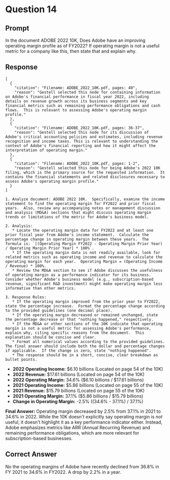 # Question 14

## Prompt

In the document ADOBE 2022 10K, Does Adobe have an improving operating margin profile as of FY2022? If operating margin is not a useful metric for a company like this, then state that and explain why.

## Response

```results
[
  {
    "citation": "Filename: ADOBE_2022_10K.pdf, pages: 40",
    "reason": "Gestell selected this node for containing information on Adobe's financial performance in fiscal year 2022, including details on revenue growth across its business segments and key financial metrics such as remaining performance obligations and cash flows.  This is relevant to assessing Adobe's operating margin profile."
  },
  {
    "citation": "Filename: ADOBE_2022_10K.pdf, pages: 36-37",
    "reason": "Gestell selected this node for its discussion of Adobe's critical accounting policies and estimates, including revenue recognition and income taxes. This is relevant to understanding the context of Adobe's financial reporting and how it might affect the interpretation of operating margin."
  },
  {
    "citation": "Filename: ADOBE_2022_10K.pdf, pages: 1-2",
    "reason": "Gestell selected this node for being Adobe's 2022 10K filing, which is the primary source for the requested information.  It contains the financial statements and related disclosures necessary to assess Adobe's operating margin profile."
  }
]
```

```cot
1. Analyze document: ADOBE 2022 10K.  Specifically, examine the income statement to find the operating margin for FY2022 and prior fiscal years.  Also, review any accompanying notes or management discussion and analysis (MD&A) sections that might discuss operating margin trends or limitations of the metric for Adobe's business model.

2. Analysis:
   * Locate the operating margin data for FY2022 and at least one prior fiscal year from Adobe's income statement.  Calculate the percentage change in operating margin between these years.  The formula is: `[(Operating Margin FY2022 - Operating Margin Prior Year) / Operating Margin Prior Year] * 100%`.
   * If the operating margin data is not readily available, look for related metrics such as operating income and revenue to calculate the operating margin for each year.  Operating Margin = (Operating Income / Revenue) * 100%.
   * Review the MD&A section to see if Adobe discusses the usefulness of operating margin as a performance indicator for its business.  Consider whether Adobe's business model (e.g., subscription-based revenue, significant R&D investment) might make operating margin less informative than other metrics.

3. Response Rules:
   * If the operating margin improved from the prior year to FY2022, state the percentage increase.  Format the percentage change according to the provided guidelines (one decimal place).
   * If the operating margin decreased or remained unchanged, state the percentage decrease or that "nothing happened," respectively.
   * If the MD&A or other sections of the 10K indicate that operating margin is not a useful metric for assessing Adobe's performance, explain why, citing specific reasons from the document.  This explanation should be concise and clear.
   * Format all numerical values according to the provided guidelines.  The final answer should include both the dollar and percentage changes if applicable.  If the change is zero, state "nothing happened".
   * The response should be in a short, concise, clear breakdown as bullet points.

```

- **2022 Operating Income:** $6.10 billions (Located on page 54 of the 10K)
- **2022 Revenue:** $17.61 billions (Located on page 54 of the 10K)
- **2022 Operating Margin:** 34.6% ($6.10 billions / $17.61 billions)
- **2021 Operating Income:** $5.86 billions (Located on page 55 of the 10K)
- **2021 Revenue:** $15.79 billions (Located on page 55 of the 10K)
- **2021 Operating Margin:** 37.1% ($5.86 billions / $15.79 billions)
- **Change in Operating Margin:** -2.5% ((34.6% - 37.1%) / 37.1%)

**Final Answer:** Operating margin decreased by 2.5% from 37.1% in 2021 to 34.6% in 2022. While the 10K doesn't explicitly say operating margin is _not_ useful, it doesn't highlight it as a key performance indicator either. Instead, Adobe emphasizes metrics like ARR (Annual Recurring Revenue) and remaining performance obligations, which are more relevant for subscription-based businesses.

## Correct Answer

No the operating margins of Adobe have recently declined from 36.8% in FY 2021 to 34.6% in FY2022. A drop by 2.2% in a year.
